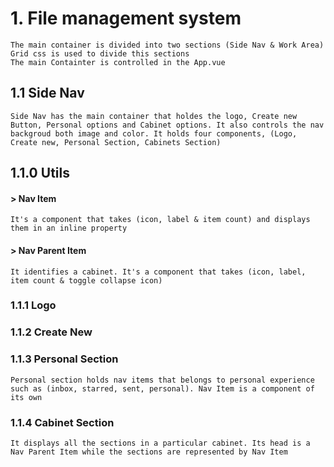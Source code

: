 # 1. File management system

    The main container is divided into two sections (Side Nav & Work Area)
    Grid css is used to divide this sections
    The main Containter is controlled in the App.vue

## 1.1 Side Nav
    Side Nav has the main container that holdes the logo, Create new Button, Personal options and Cabinet options. It also controls the nav backgroud both image and color. It holds four components, (Logo, Create new, Personal Section, Cabinets Section) 
## 1.1.0 Utils
#### > Nav Item
    It's a component that takes (icon, label & item count) and displays them in an inline property
#### > Nav Parent Item
    It identifies a cabinet. It's a component that takes (icon, label, item count & toggle collapse icon)

### 1.1.1 Logo

### 1.1.2 Create New

### 1.1.3 Personal Section
    Personal section holds nav items that belongs to personal experience such as (inbox, starred, sent, personal). Nav Item is a component of its own

### 1.1.4 Cabinet Section
    It displays all the sections in a particular cabinet. Its head is a Nav Parent Item while the sections are represented by Nav Item


